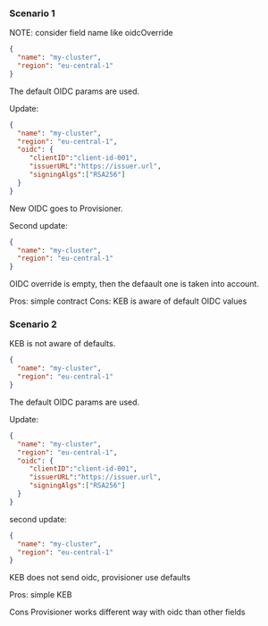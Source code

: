### Scenario 1
NOTE: consider field name like oidcOverride


```json
{
  "name": "my-cluster",
  "region": "eu-central-1"
}
```
The default OIDC params are used.

Update:

```json
{
  "name": "my-cluster",
  "region": "eu-central-1",
  "oidc": {
     "clientID":"client-id-001",
     "issuerURL":"https://issuer.url",  
     "signingAlgs":["RSA256"]
  }
}
```
New OIDC goes to Provisioner.

Second update:

```json
{
  "name": "my-cluster",
  "region": "eu-central-1"
}
```
OIDC override is empty, then the defaault one is taken into account.

Pros: simple contract
Cons: KEB is aware of default OIDC values
 
### Scenario 2
KEB is not aware of defaults.

```json
{
  "name": "my-cluster",
  "region": "eu-central-1"
}
```

The default OIDC params are used.

Update:

```json
{
  "name": "my-cluster",
  "region": "eu-central-1",
  "oidc": {
     "clientID":"client-id-001",
     "issuerURL":"https://issuer.url",  
     "signingAlgs":["RSA256"]
  }
}
```

second update:

```json
{
  "name": "my-cluster",
  "region": "eu-central-1"
}
```
KEB does not send oidc, provisioner use defaults

Pros: simple KEB

Cons Provisioner works different way with oidc than other fields
 
 